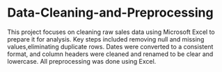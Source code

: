 # Data-Cleaning-and-Preprocessing
This project focuses on cleaning raw sales data using Microsoft Excel to prepare it for analysis. Key steps included removing null and missing values,eliminating duplicate rows. Dates were converted to a consistent format, and column headers were cleaned and renamed to be clear and lowercase. All preprocessing was done using Excel.
